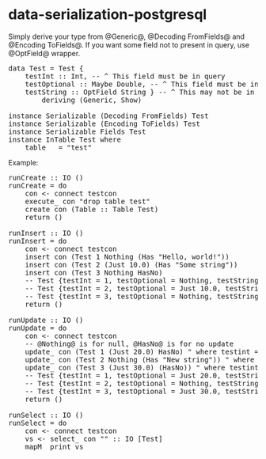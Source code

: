 data-serialization-postgresql
=============================

Simply derive your type from @Generic@, @Decoding FromFields@ and @Encoding ToFields@.
If you want some field not to present in query, use @OptField@ wrapper.

<pre>
data Test = Test {
    testInt :: Int, -- ^ This field must be in query
    testOptional :: Maybe Double, -- ^ This field must be in query, but it's nullable
    testString :: OptField String } -- ^ This may not be in query
        deriving (Generic, Show)

instance Serializable (Decoding FromFields) Test
instance Serializable (Encoding ToFields) Test
instance Serializable Fields Test
instance InTable Test where
    table _ = "test"
</pre>

Example:

<pre>
runCreate :: IO ()
runCreate = do
    con &lt;- connect testcon
    execute_ con "drop table test"
    create con (Table :: Table Test)
    return ()

runInsert :: IO ()
runInsert = do
    con &lt;- connect testcon
    insert con (Test 1 Nothing (Has "Hello, world!"))
    insert con (Test 2 (Just 10.0) (Has "Some string"))
    insert con (Test 3 Nothing HasNo)
    -- Test {testInt = 1, testOptional = Nothing, testString = Has "Hello, world!"}
    -- Test {testInt = 2, testOptional = Just 10.0, testString = Has "Some string"}
    -- Test {testInt = 3, testOptional = Nothing, testString = HasNo}
    return ()

runUpdate :: IO ()
runUpdate = do
    con &lt;- connect testcon
    -- @Nothing@ is for null, @HasNo@ is for no update
    update_ con (Test 1 (Just 20.0) HasNo) " where testint = 1"
    update_ con (Test 2 Nothing (Has "New string")) " where testint = 2"
    update_ con (Test 3 (Just 30.0) (HasNo)) " where testint = 3"
    -- Test {testInt = 1, testOptional = Just 20.0, testString = Has "Hello, world!"}
    -- Test {testInt = 2, testOptional = Nothing, testString = Has "New string"}
    -- Test {testInt = 3, testOptional = Just 30.0, testString = HasNo}
    return ()

runSelect :: IO ()
runSelect = do
    con &lt;- connect testcon
    vs &lt;- select_ con "" :: IO [Test]
    mapM_ print vs
</pre>
